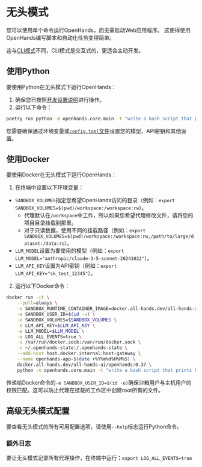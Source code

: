# 无头模式

您可以使用单个命令运行OpenHands，而无需启动Web应用程序。
这使得使用OpenHands编写脚本和自动化任务变得简单。

这与[CLI模式](cli-mode)不同，CLI模式是交互式的，更适合主动开发。

## 使用Python

要使用Python在无头模式下运行OpenHands：
1. 确保您已按照[开发设置说明](https://github.com/All-Hands-AI/OpenHands/blob/main/Development.md)进行操作。
2. 运行以下命令：
```bash
poetry run python -m openhands.core.main -t "write a bash script that prints hi"
```

您需要确保通过环境变量或[`config.toml`文件](https://github.com/All-Hands-AI/OpenHands/blob/main/config.template.toml)设置您的模型、API密钥和其他设置。

## 使用Docker

要使用Docker在无头模式下运行OpenHands：

1. 在终端中设置以下环境变量：

- `SANDBOX_VOLUMES`指定您希望OpenHands访问的目录（例如：`export SANDBOX_VOLUMES=$(pwd)/workspace:/workspace:rw`）。
  - 代理默认在`/workspace`中工作，所以如果您希望代理修改文件，请将您的项目目录挂载到那里。
  - 对于只读数据，使用不同的挂载路径（例如：`export SANDBOX_VOLUMES=$(pwd)/workspace:/workspace:rw,/path/to/large/dataset:/data:ro`）。
- `LLM_MODEL`设置为要使用的模型（例如：`export LLM_MODEL="anthropic/claude-3-5-sonnet-20241022"`）。
- `LLM_API_KEY`设置为API密钥（例如：`export LLM_API_KEY="sk_test_12345"`）。

2. 运行以下Docker命令：

```bash
docker run -it \
    --pull=always \
    -e SANDBOX_RUNTIME_CONTAINER_IMAGE=docker.all-hands.dev/all-hands-ai/runtime:0.37-nikolaik \
    -e SANDBOX_USER_ID=$(id -u) \
    -e SANDBOX_VOLUMES=$SANDBOX_VOLUMES \
    -e LLM_API_KEY=$LLM_API_KEY \
    -e LLM_MODEL=$LLM_MODEL \
    -e LOG_ALL_EVENTS=true \
    -v /var/run/docker.sock:/var/run/docker.sock \
    -v ~/.openhands-state:/.openhands-state \
    --add-host host.docker.internal:host-gateway \
    --name openhands-app-$(date +%Y%m%d%H%M%S) \
    docker.all-hands.dev/all-hands-ai/openhands:0.37 \
    python -m openhands.core.main -t "write a bash script that prints hi"
```

传递给Docker命令的`-e SANDBOX_USER_ID=$(id -u)`确保沙箱用户与主机用户的权限匹配。这可以防止代理在挂载的工作区中创建root所有的文件。

## 高级无头模式配置

要查看无头模式的所有可用配置选项，请使用`--help`标志运行Python命令。

### 额外日志

要让无头模式记录所有代理操作，在终端中运行：`export LOG_ALL_EVENTS=true`